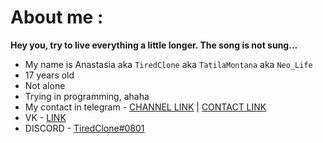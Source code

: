 # About me :

**Hey you, try to live everything a little longer. The song is not sung...**

- My name is Anastasia aka `TiredClone` aka `TatilaMontana` aka `Neo_Life`
- 17 years old
- Not alone
- Trying in programming, ahaha
- My contact in telegram - [CHANNEL LINK](//t.me/typingneo) | [CONTACT LINK](//t.me/Neo_Life24)
- VK - [LINK](//vk.com/neo_life66)
- DISCORD - [TiredClone#0801](//discord.com/users/437262793578643466)
